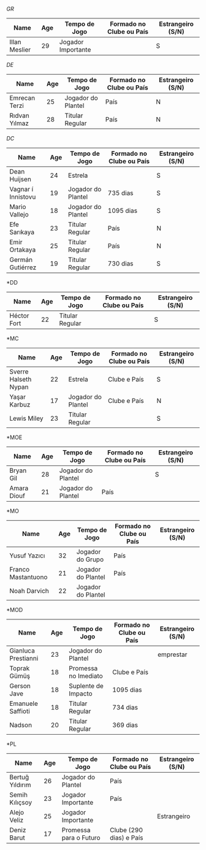 *GR*

| Name          | Age | Tempo de Jogo      | Formado no Clube ou País | Estrangeiro (S/N) |
| ------------- | --- | ------------------ | ------------------------ | ----------------- |
| Illan Meslier | 29  | Jogador Importante |                          | S                 |

*DE*

| Name          | Age | Tempo de Jogo      | Formado no Clube ou País | Estrangeiro (S/N) |
| ------------- | --- | ------------------ | ------------------------ | ----------------- |
| Emrecan Terzi | 25  | Jogador do Plantel | País                     | N                 |
| Rıdvan Yılmaz | 28  | Titular Regular    | País                     | N                 |

*DC*

| Name               | Age | Tempo de Jogo      | Formado no Clube ou País | Estrangeiro (S/N) |
| ------------------ | --- | ------------------ | ------------------------ | ----------------- |
| Dean Huijsen       | 24  | Estrela            |                          | S                 |
| Vagnar í Innistovu | 19  | Jogador do Plantel | 735 dias                 | S                 |
| Mario Vallejo      | 18  | Jogador do Plantel | 1095 dias                | S                 |
| Efe Sarıkaya       | 23  | Titular Regular    | País                     | N                 |
| Emir Ortakaya      | 25  | Titular Regular    | País                     | N                 |
| Germán Gutiérrez   | 19  | Titular Regular    | 730 dias                 | S                 |

*DD

| Name        | Age | Tempo de Jogo   | Formado no Clube ou País | Estrangeiro (S/N) |
| ----------- | --- | --------------- | ------------------------ | ----------------- |
| Héctor Fort | 22  | Titular Regular |                          | S                 |

*MC

| Name                 | Age | Tempo de Jogo      | Formado no Clube ou País | Estrangeiro (S/N) |
| -------------------- | --- | ------------------ | ------------------------ | ----------------- |
| Sverre Halseth Nypan | 22  | Estrela            | Clube e País             | S                 |
| Yaşar Karbuz         | 17  | Jogador do Plantel | Clube e País             | N                 |
| Lewis Miley          | 23  | Titular Regular    |                          | S                 |

*MOE

| Name        | Age | Tempo de Jogo      | Formado no Clube ou País | Estrangeiro (S/N) |
| ----------- | --- | ------------------ | ------------------------ | ----------------- |
| Bryan Gil   | 28  | Jogador do Plantel |                          | S                 |
| Amara Diouf | 21  | Jogador do Plantel | País                     |                   |

*MO

| Name               | Age | Tempo de Jogo      | Formado no Clube ou País | Estrangeiro (S/N) |
| ------------------ | --- | ------------------ | ------------------------ | ----------------- |
| Yusuf Yazıcı       | 32  | Jogador do Grupo   | País                     |                   |
| Franco Mastantuono | 21  | Jogador do Plantel | País                     |                   |
| Noah Darvich       | 22  | Jogador do Plantel |                          |                   |

*MOD

| Name                | Age | Tempo de Jogo        | Formado no Clube ou País | Estrangeiro (S/N) |
| ------------------- | --- | -------------------- | ------------------------ | ----------------- |
| Gianluca Prestianni | 23  | Jogador do Plantel   |                          | emprestar         |
| Toprak Gümüş        | 18  | Promessa no Imediato | Clube e País             |                   |
| Gerson Jave         | 18  | Suplente de Impacto  | 1095 dias                |                   |
| Emanuele Saffioti   | 18  | Titular Regular      | 734 dias                 |                   |
| Nadson              | 20  | Titular Regular      | 369 dias                 |                   |

*PL

| Name            | Age | Tempo de Jogo          | Formado no Clube ou País | Estrangeiro (S/N) |
| --------------- | --- | ---------------------- | ------------------------ | ----------------- |
| Bertuğ Yıldırım | 26  | Jogador do Plantel     | País                     |                   |
| Semih Kılıçsoy  | 23  | Jogador Importante     | País                     |                   |
| Alejo Veliz     | 25  | Jogador Importante     |                          | Estrangeiro       |
| Deniz Barut     | 17  | Promessa para o Futuro | Clube (290 dias) e País  |                   |
